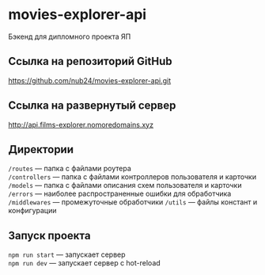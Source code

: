 # movies-explorer-api
Бэкенд для дипломного проекта ЯП

## Сcылка на репозиторий GitHub
https://github.com/nub24/movies-explorer-api.git

## Ссылка на развернутый сервер
http://api.films-explorer.nomoredomains.xyz

## Директории

`/routes` — папка с файлами роутера  
`/controllers` — папка с файлами контроллеров пользователя и карточки   
`/models` — папка с файлами описания схем пользователя и карточки
`/errors` — наиболее распространенные ошибки для обработчика
`/middlewares` — промежуточные обработчики
`/utils` — файлы констант и конфигурации
  
## Запуск проекта

`npm run start` — запускает сервер   
`npm run dev` — запускает сервер с hot-reload
